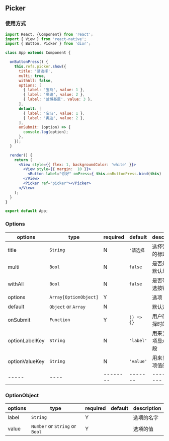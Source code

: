 ## Picker

### 使用方式

```jsx
import React, {Component} from 'react';
import { View } from 'react-native';
import { Button, Picker } from 'dior';

class App extends Component {

  onButtonPress() {
    this.refs.picker.show({
      title: '请选择',
      multi: true,
      withAll: false, 
      options: [
        { label: '宝马', value: 1 },
        { label: '奥迪', value: 2 },
        { label: '兰博基尼', value: 3 },
      ],
      default: [
        { label: '宝马', value: 1 },
        { label: '奥迪', value: 2 },
      ],
      onSubmit: (option) => {
        console.log(option);
      },
    });
  }

  render() {
    return (
      <View style={{ flex: 1, backgroundColor: 'white' }}>
        <View style={{ margin:  10 }}>
          <Button label="你好" onPress={ this.onButtonPress.bind(this) }/>
        </View>
        <Picker ref="picker"></Picker>
      </View>
    );
  }
}

export default App;
```

### Options

| options | type | required | default | description |
| ----- | ---- | -------- | ------- | ----------- |
| title | `String` | N | `'请选择` | 选择弹出框的标题 |
| multi | `Bool` | N | `false` | 是否是多选, 默认单选 |
| withAll | `Bool` | N | `false` | 是否带有全选按钮 |
| options | `Array[OptionObject]` | Y |  | 选项 |
| default | `Object` or `Array` | N |  | 默认选中 |
| onSubmit | `Function` | Y | `() => {}` | 用户确定选择时的回调 |
| optionLabelKey | `String` | N | `'label'` | 用来当作选项显示的字段 |
| optionValueKey | `String` | N | `'value'` | 用来当作选项值的字段 |
| ----- | ---- | -------- | ------- | ----------- |

### OptionObject

| options | type | required | default | description |
| ----- | ---- | -------- | ------- | ----------- |
| label | `String` | Y | | 选项的名字 |
| value | `Number` or `String` or `Bool` | Y |  | 选项的值 |










